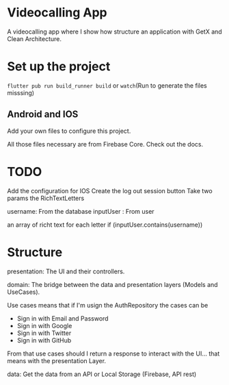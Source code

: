 # Videocalling App

A videocalling app where I show how structure an application with GetX and Clean Architecture.

# Set up the project

`flutter pub run build_runner build` or `watch`(Run to generate the files misssing)

## Android and IOS

Add your own files to configure this project.

All those files necessary are from Firebase Core. Check out the docs.

# TODO

Add the configuration for IOS
Create the log out session button
Take two params the RichTextLetters

username: From the database
inputUser : From user

an array of richt text for each letter
if (inputUser.contains(username))

# Structure

presentation: The UI and their controllers.

domain: The bridge between the data and presentation layers (Models and UseCases).

Use cases means that if I'm usign the AuthRepository the cases can be

- Sign in with Email and Password
- Sign in with Google
- Sign in with Twitter
- Sign in with GitHub

From that use cases should I return a response to interact with the UI... that means with the presentation Layer.

data: Get the data from an API or Local Storage (Firebase, API rest)
